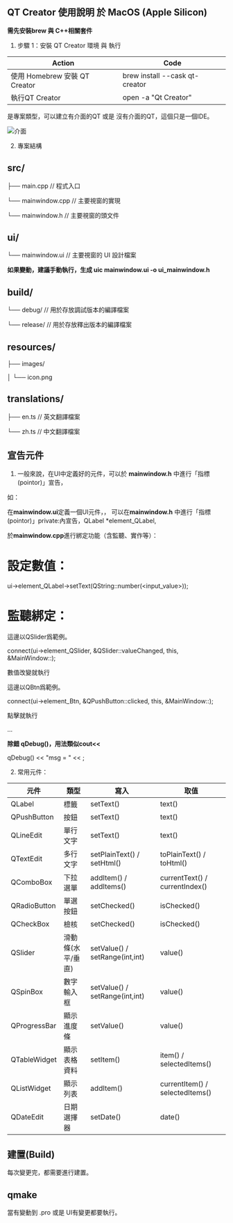 QT Creator 使用說明 於 MacOS (Apple Silicon)
-

**需先安裝brew 與 C++相關套件**

1. 步驟 1：安裝 QT Creator 環境 與 執行


| Action | Code |  
|-------|-------|
| 使用 Homebrew 安裝 QT Creator | brew install --cask qt-creator|
| 執行QT Creator | open -a "Qt Creator" |


是專案類型，可以建立有介面的QT 或是 沒有介面的QT，這個只是一個IDE。

![介面](https://github.com/JIK-JHONG/Notes/blob/main/QT_Creator/QT_workspace.jpeg)


2. 專案結構

src/
-
├── main.cpp          // 程式入口

└── mainwindow.cpp    // 主要視窗的實現

└── mainwindow.h      // 主要視窗的頭文件

ui/
-
└── mainwindow.ui   // 主要視窗的 UI 設計檔案

**如果變動，建議手動執行，生成 uic mainwindow.ui -o ui_mainwindow.h**


build/
-
└── debug/           // 用於存放調試版本的編譯檔案

└── release/         // 用於存放釋出版本的編譯檔案

resources/
-
├── images/

│   └── icon.png

translations/
-
├── en.ts   // 英文翻譯檔案

└── zh.ts   // 中文翻譯檔案



宣告元件
-

1. 一般來說，在UI中定義好的元件，可以於 **mainwindow.h** 中進行「指標(pointor)」宣告，

如：

在**mainwindow.ui**定義一個UI元件，<widget class="QLabel" name="element_QLabel">，
可以在**mainwindow.h** 中進行「指標(pointor)」private:內宣告，QLabel *element_QLabel,

於**mainwindow.cpp**進行綁定功能（含監聽、實作等）：

# 設定數值：
ui->element_QLabel->setText(QString::number(<input_value>)); 
# 監聽綁定：
這邊以QSlider爲範例。

connect(ui->element_QSlider, &QSlider::valueChanged, this, &MainWindow::<EVENT>);

數值改變就執行<EVENT>


這邊以QBtn爲範例。

connect(ui->element_Btn, &QPushButton::clicked, this, &MainWindow::<EVENT>);

點擊就執行<EVENT>

...

**除錯 qDebug()，用法類似cout<<**

qDebug() << "msg = " << <val> ;

2. 常用元件：


| 元件 | 類型 | 寫入 |  取值 |   
|-------|-------|-------|-------|
| QLabel | 標籤 | setText() |  text() |  
| QPushButton | 按鈕 | setText() |  text() |  
| QLineEdit | 單行文字 | setText() |  text() |  
| QTextEdit | 多行文字 | setPlainText() / setHtml() |  toPlainText() / toHtml() |
| QComboBox | 下拉選單 | addItem() / addItems() |  currentText()  / currentIndex() |  
| QRadioButton | 單選按鈕 | setChecked() |  isChecked() |  
| QCheckBox | 檢核 | setChecked() |  isChecked() | 
| QSlider | 滑動條(水平/垂直) | setValue() / setRange(int<min>,int<max>) |  value() |
| QSpinBox | 數字輸入框 | setValue() / setRange(int<min>,int<max>) |  value() |
| QProgressBar | 顯示進度條 | setValue() |  value() | 
| QTableWidget | 顯示表格資料 | setItem() |  item() / selectedItems() | 
| QListWidget | 顯示列表 | addItem() |  currentItem() / selectedItems() | 
| QDateEdit | 日期選擇器 | setDate() |  date()| 


建置(Build)
-

每次變更完，都需要進行建置。

qmake
-

當有變動到 <project>.pro 或是 UI有變更都要執行。